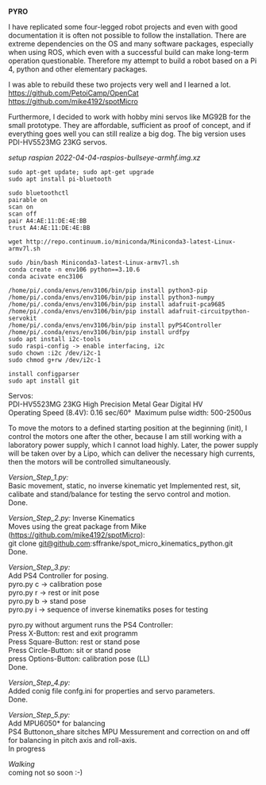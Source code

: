 **PYRO**

I have replicated some four-legged robot projects and even with good documentation it is often not possible to follow the installation. There are extreme dependencies on the OS and many software packages, especially when using ROS, which even with a successful build can make long-term operation questionable.  Therefore my attempt to build a robot based on a Pi 4, python and other elementary packages. 

I was able to rebuild these two projects very well and I learned a lot.  
https://github.com/PetoiCamp/OpenCat  
https://github.com/mike4192/spotMicro  

Furthermore, I decided to work with hobby mini servos like MG92B for the small prototype. They are affordable, sufficient as proof of concept, and if everything goes well you can still realize a big dog.
The big version uses PDI-HV5523MG 23KG servos.  

*setup raspian 2022-04-04-raspios-bullseye-armhf.img.xz*  
```
sudo apt-get update; sudo apt-get upgrade  
sudo apt install pi-bluetooth  

sudo bluetoothctl    
pairable on   
scan on  
scan off  
pair A4:AE:11:DE:4E:BB  
trust A4:AE:11:DE:4E:BB 

wget http://repo.continuum.io/miniconda/Miniconda3-latest-Linux-armv7l.sh  

sudo /bin/bash Miniconda3-latest-Linux-armv7l.sh  
conda create -n env106 python==3.10.6  
conda acivate enc3106  

/home/pi/.conda/envs/env3106/bin/pip install python3-pip  
/home/pi/.conda/envs/env3106/bin/pip install python3-numpy  
/home/pi/.conda/envs/env3106/bin/pip install adafruit-pca9685  
/home/pi/.conda/envs/env3106/bin/pip install adafruit-circuitpython-servokit  
/home/pi/.conda/envs/env3106/bin/pip install pyPS4Controller  
/home/pi/.conda/envs/env3106/bin/pip install urdfpy  
sudo apt install i2c-tools  
sudo raspi-config -> enable interfacing, i2c  
sudo chown :i2c /dev/i2c-1   
sudo chmod g+rw /dev/i2c-1 
  
install configparser  
sudo apt install git  
```

Servos:  
PDI-HV5523MG 23KG High Precision Metal Gear Digital HV  
Operating Speed (8.4V): 0.16 sec/60° 
Maximum pulse width: 500-2500us  

To move the motors to a defined starting position at the beginning (init), I control the motors one after the other, because I am still working with a laboratory power supply, which I cannot load highly. Later, the power supply will be taken over by a Lipo, which can deliver the necessary high currents, then the motors will be controlled simultaneously.  

*Version_Step_1.py:*  
Basic movement, static, no inverse kinematic yet 
Implemented rest, sit, calibate and stand/balance for testing the servo control and motion.  
Done.

*Version_Step_2.py:*
Inverse Kinematics     
Moves using the great package from Mike (https://github.com/mike4192/spotMicro):  
git clone git@github.com:sffranke/spot_micro_kinematics_python.git  
Done.  

*Version_Step_3.py:*  
Add PS4 Controller for posing.  
pyro.py c -> calibration pose  
pyro.py r -> rest or init pose  
pyro.py b -> stand pose  
pyro.py i -> sequence of inverse kinematiks poses for testing  

pyro.py without argument runs the PS4 Controller:   
Press X-Button: rest and exit programm  
Press Square-Button: rest or stand pose  
Press Circle-Button: sit or stand pose  
press Options-Button: calibration pose (LL)  
Done.

*Version_Step_4.py:*  
Added conig file confg.ini for properties and servo parameters.  
Done.  

*Version_Step_5.py:*  
Add MPU6050* for balancing  
PS4 Buttonon_share sitches MPU Messurement and correction on and off for balancing in pitch axis and roll-axis.  
In progress  

*Walking*   
coming not so soon :-)

